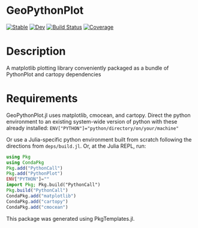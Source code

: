 # GeoPythonPlot

[![Stable](https://img.shields.io/badge/docs-stable-blue.svg)](https://ggebbie.github.io/GeoPythonPlot.jl/stable/)
[![Dev](https://img.shields.io/badge/docs-dev-blue.svg)](https://ggebbie.github.io/GeoPythonPlot.jl/dev/)
[![Build Status](https://github.com/ggebbie/GeoPythonPlot.jl/actions/workflows/CI.yml/badge.svg?branch=main)](https://github.com/ggebbie/GeoPythonPlot.jl/actions/workflows/CI.yml?query=branch%3Amain)
[![Coverage](https://codecov.io/gh/ggebbie/GeoPythonPlot.jl/branch/main/graph/badge.svg)](https://codecov.io/gh/ggebbie/GeoPythonPlot.jl)

# Description

A matplotlib plotting library conveniently packaged as a bundle of PythonPlot and cartopy dependencies

# Requirements

GeoPythonPlot.jl uses matplotlib, cmocean, and cartopy. Direct the python environment to an existing system-wide version of python with these already installed:
`ENV["PYTHON"]="python/directory/on/your/machine"`

Or use a Julia-specific python environment built from scratch following the directions from `deps/build.jl`. Or, at the Julia REPL, run:
```julia
using Pkg
using CondaPkg
Pkg.add("PythonCall")
Pkg.add("PythonPlot")
ENV["PYTHON"]="" 
import Pkg; Pkg.build("PythonCall")
Pkg.build("PythonCall")	
CondaPkg.add("matplotlib")
CondaPkg.add("cartopy")
CondaPkg.add("cmocean")
```

This package was generated using PkgTemplates.jl. 
